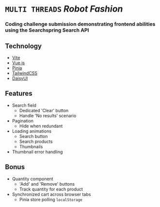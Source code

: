# `MULTI THREADS` *Robot Fashion*

### Coding challenge submission demonstrating frontend abilities using the Searchspring Search API

## Technology

- [Vite](https://vite.dev/)
- [Vue.js](https://vue.js)
- [Pinia](https://pinia.vuejs.org)
- [TailwindCSS](https://tailwindcss.com)
- [DaisyUI](https://daisyui.com)

## Features
- Search field 
  - Dedicated 'Clear' button
  - Handle 'No results' scenario
- Pagination
  - Hide when redundant
- Loading animations
  - Search button
  - Search products
  - Thumbnails
- Thumbnail error handling

## Bonus
- Quantity component
  - 'Add' and 'Remove' buttons
  - Track quantity for each product
- Synchronized cart across browser tabs
  - Pinia store polling `localStorage`
